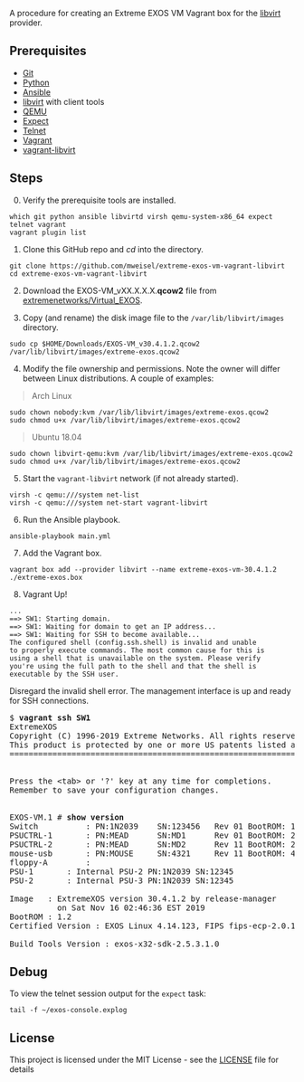 A procedure for creating an Extreme EXOS VM Vagrant box for the [libvirt](https://libvirt.org) provider.

## Prerequisites

  * [Git](https://git-scm.com)
  * [Python](https://www.python.org)
  * [Ansible](https://docs.ansible.com/ansible/latest/index.html)
  * [libvirt](https://libvirt.org) with client tools
  * [QEMU](https://www.qemu.org)
  * [Expect](https://en.wikipedia.org/wiki/Expect)
  * [Telnet](https://en.wikipedia.org/wiki/Telnet)
  * [Vagrant](https://www.vagrantup.com)
  * [vagrant-libvirt](https://github.com/vagrant-libvirt/vagrant-libvirt)

## Steps

0. Verify the prerequisite tools are installed.

```
which git python ansible libvirtd virsh qemu-system-x86_64 expect telnet vagrant
vagrant plugin list
```

1. Clone this GitHub repo and _cd_ into the directory.

```
git clone https://github.com/mweisel/extreme-exos-vm-vagrant-libvirt
cd extreme-exos-vm-vagrant-libvirt
```

2. Download the EXOS-VM_vXX.X.X.X.**qcow2** file from [extremenetworks/Virtual_EXOS](https://github.com/extremenetworks/Virtual_EXOS).

3. Copy (and rename) the disk image file to the `/var/lib/libvirt/images` directory.

```
sudo cp $HOME/Downloads/EXOS-VM_v30.4.1.2.qcow2 /var/lib/libvirt/images/extreme-exos.qcow2
```

4. Modify the file ownership and permissions. Note the owner will differ between Linux distributions. A couple of examples:

> Arch Linux
```
sudo chown nobody:kvm /var/lib/libvirt/images/extreme-exos.qcow2
sudo chmod u+x /var/lib/libvirt/images/extreme-exos.qcow2
```

> Ubuntu 18.04
```
sudo chown libvirt-qemu:kvm /var/lib/libvirt/images/extreme-exos.qcow2
sudo chmod u+x /var/lib/libvirt/images/extreme-exos.qcow2
```

5. Start the `vagrant-libvirt` network (if not already started).

```
virsh -c qemu:///system net-list
virsh -c qemu:///system net-start vagrant-libvirt
```

6. Run the Ansible playbook. 

```
ansible-playbook main.yml
```

7. Add the Vagrant box. 

```
vagrant box add --provider libvirt --name extreme-exos-vm-30.4.1.2 ./extreme-exos.box
```

8. Vagrant Up!

```
...
==> SW1: Starting domain.
==> SW1: Waiting for domain to get an IP address...
==> SW1: Waiting for SSH to become available...
The configured shell (config.ssh.shell) is invalid and unable
to properly execute commands. The most common cause for this is
using a shell that is unavailable on the system. Please verify
you're using the full path to the shell and that the shell is
executable by the SSH user.
```

Disregard the invalid shell error. The management interface is up and ready for SSH connections.

<pre>
$ <b>vagrant ssh SW1</b>
ExtremeXOS
Copyright (C) 1996-2019 Extreme Networks. All rights reserved.
This product is protected by one or more US patents listed at https://www.extremenetworks.com/company/legal/patents/ along with their foreign counterparts.
==============================================================================


Press the &lt;tab&gt; or '?' key at any time for completions.
Remember to save your configuration changes.


EXOS-VM.1 # <b>show version</b>
Switch          : PN:1N2039    SN:123456   Rev 01 BootROM: 1.2        IMG: 30.4.1.2  
PSUCTRL-1       : PN:MEAD      SN:MD1      Rev 01 BootROM: 2.1       
PSUCTRL-2       : PN:MEAD      SN:MD2      Rev 11 BootROM: 2.3       
mouse-usb       : PN:MOUSE     SN:4321     Rev 11 BootROM: 4.3       
floppy-A        :
PSU-1       : Internal PSU-2 PN:1N2039 SN:12345
PSU-2       : Internal PSU-3 PN:1N2039 SN:12345

Image   : ExtremeXOS version 30.4.1.2 by release-manager
          on Sat Nov 16 02:46:36 EST 2019
BootROM : 1.2
Certified Version : EXOS Linux 4.14.123, FIPS fips-ecp-2.0.16

Build Tools Version : exos-x32-sdk-2.5.3.1.0
</pre>

## Debug

To view the telnet session output for the `expect` task:

```
tail -f ~/exos-console.explog
```

## License

This project is licensed under the MIT License - see the [LICENSE](LICENSE) file for details
